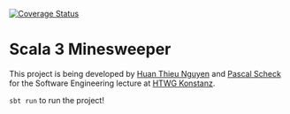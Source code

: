 [![Coverage Status](https://coveralls.io/repos/github/pascal-ain/minesweeper/badge.svg)](https://coveralls.io/github/pascal-ain/minesweeper)
# Scala 3 Minesweeper
This project is being developed by [Huan Thieu Nguyen](https://github.com/huanie) and [Pascal Scheck](https://github.com/pascal-ain) for the Software Engineering lecture at [HTWG Konstanz](https://www.htwg-konstanz.de/).

``sbt run`` to run the project!
